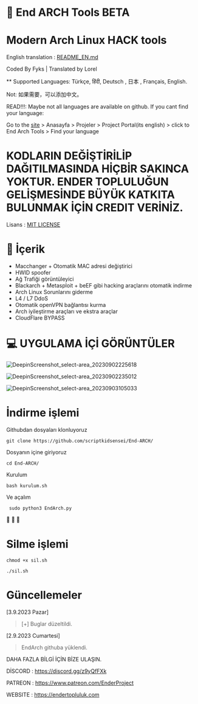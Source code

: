 # 🌌 End ARCH Tools BETA

# Modern Arch Linux HACK tools

English translation : [README_EN.md](https://github.com/scriptkidsensei/End-ARCH/blob/main/EndArchEng/README_EN.md)

Coded By Fyks
| Translated by Lorel

** Supported Languages: Türkçe, हिंदी, Deutsch ,  日本 , Français, English.

Not: 如果需要，可以添加中文。

READ!!!: Maybe not all languages are available on github. If you cant find your language: 

Go to the [site](https://endetopluluk.com) > Anasayfa > Projeler > Project Portal(its english) > click to End Arch Tools > Find your language

# KODLARIN DEĞİŞTİRİLİP DAĞITILMASINDA HİÇBİR SAKINCA YOKTUR. ENDER TOPLULUĞUN GELİŞMESİNDE BÜYÜK KATKITA BULUNMAK İÇİN CREDIT VERİNİZ.

Lisans : [MIT LICENSE](https://github.com/scriptkidsensei/End-ARCH/blob/main/LICENSE)

# 📡  İçerik

- Macchanger + Otomatik MAC adresi değiştirici
- HWID spoofer
- Ağ Trafiği görüntüleyici
- Blackarch + Metasploit + beEF gibi hacking araçlarını otomatik indirme 
- Arch Linux Sorunlarını giderme 
- L4 / L7 DdoS 
- Otomatik openVPN bağlantısı kurma
- Arch iyileştirme araçları ve ekstra araçlar
- CloudFlare BYPASS



# 💻 UYGULAMA İÇİ GÖRÜNTÜLER

![DeepinScreenshot_select-area_20230902225618](https://github.com/scriptkidsensei/End-ARCH/assets/55909183/668eb98e-1f33-4971-a218-9a5a07018526)

![DeepinScreenshot_select-area_20230902235012](https://github.com/scriptkidsensei/End-ARCH/assets/55909183/382aa659-cb3a-4145-92e5-597834dc240c)

![DeepinScreenshot_select-area_20230903105033](https://github.com/scriptkidsensei/End-ARCH/assets/55909183/0d681e2d-e071-4455-8deb-bf5e3e0fbf08)



# İndirme işlemi

Githubdan dosyaları klonluyoruz 
``` 
git clone https://github.com/scriptkidsensei/End-ARCH/
 ``` 

Dosyanın içine giriyoruz

```
cd End-ARCH/
``` 

Kurulum

``` 
bash kurulum.sh
``` 

Ve açalım

```
 sudo python3 EndArch.py
```

👏 👏 👏 


# Silme işlemi

```
chmod +x sil.sh
```

```
./sil.sh
```

    
# Güncellemeler


 [3.9.2023 Pazar]

> [+] Buglar düzeltildi.

 [2.9.2023 Cumartesi]

> EndArch githuba yüklendi.


DAHA FAZLA BİLGİ İÇİN BİZE ULAŞIN.


 DİSCORD : https://discord.gg/z9yQfFXk
 
 PATREON : https://www.patreon.com/EnderProject
 
 WEBSITE : https://endertopluluk.com





